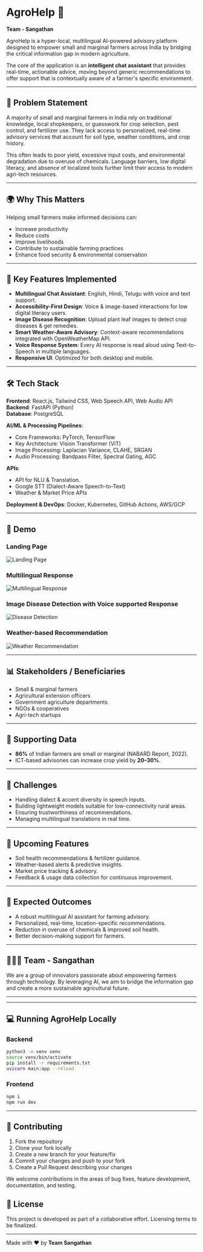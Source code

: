 # AgroHelp 🌱

**Team - Sangathan**  

AgroHelp is a hyper-local, multilingual AI-powered advisory platform designed to empower small and marginal farmers across India by bridging the critical information gap in modern agriculture.  

The core of the application is an **intelligent chat assistant** that provides real-time, actionable advice, moving beyond generic recommendations to offer support that is contextually aware of a farmer's specific environment.  

---

## 🚜 Problem Statement  

A majority of small and marginal farmers in India rely on traditional knowledge, local shopkeepers, or guesswork for crop selection, pest control, and fertilizer use. They lack access to personalized, real-time advisory services that account for soil type, weather conditions, and crop history.  

This often leads to poor yield, excessive input costs, and environmental degradation due to overuse of chemicals. Language barriers, low digital literacy, and absence of localized tools further limit their access to modern agri-tech resources.  

---

## 🌍 Why This Matters  

Helping small farmers make informed decisions can:  

- Increase productivity  
- Reduce costs  
- Improve livelihoods  
- Contribute to sustainable farming practices  
- Enhance food security & environmental conservation  

---

## 🎯 Key Features Implemented  

- **Multilingual Chat Assistant**: English, Hindi, Telugu with voice and text support.  
- **Accessibility-First Design**: Voice & image-based interactions for low digital literacy users.  
- **Image Disease Recognition**: Upload plant leaf images to detect crop diseases & get remedies.  
- **Smart Weather-Aware Advisory**: Context-aware recommendations integrated with OpenWeatherMap API.  
- **Voice Response System**: Every AI response is read aloud using Text-to-Speech in multiple languages.  
- **Responsive UI**: Optimized for both desktop and mobile.  

---

## 🛠 Tech Stack  

**Frontend**: React.js, Tailwind CSS, Web Speech API, Web Audio API  
**Backend**: FastAPI (Python)  
**Database**: PostgreSQL  

**AI/ML & Processing Pipelines**:  
- Core Frameworks: PyTorch, TensorFlow  
- Key Architecture: Vision Transformer (ViT)  
- Image Processing: Laplacian Variance, CLAHE, SRGAN  
- Audio Processing: Bandpass Filter, Spectral Gating, AGC  

**APIs**:  
- API for NLU & Translation. 
- Google STT (Dialect-Aware Speech-to-Text)    
- Weather & Market Price APIs  

**Deployment & DevOps**: Docker, Kubernetes, GitHub Actions, AWS/GCP  

---  

## 📸 Demo  

### Landing Page  
![Landing Page](./frontend/src/assets/LandingPage.png)  

### Multilingual Response  
![Multilingual Response](./frontend/src/assets/Multilingual.png)  

### Image Disease Detection with Voice supported Response  
![Disease Detection](./frontend/src/assets/Disease.png)  

### Weather-based Recommendation  
![Weather Recommendation](./frontend/src/assets/weather.png)  


---

## 📊 Stakeholders / Beneficiaries  

- Small & marginal farmers  
- Agricultural extension officers  
- Government agriculture departments  
- NGOs & cooperatives  
- Agri-tech startups  

---

## 📌 Supporting Data  

- **86%** of Indian farmers are small or marginal (NABARD Report, 2022).  
- ICT-based advisories can increase crop yield by **20–30%**.  

---

## 🚧 Challenges  

- Handling dialect & accent diversity in speech inputs.  
- Building lightweight models suitable for low-connectivity rural areas.  
- Ensuring trustworthiness of recommendations.  
- Managing multilingual translations in real time.  

---

## 🚀 Upcoming Features  

- Soil health recommendations & fertilizer guidance.  
- Weather-based alerts & predictive insights.  
- Market price tracking & advisory.  
- Feedback & usage data collection for continuous improvement.  

---

## 📢 Expected Outcomes  

- A robust multilingual AI assistant for farming advisory.  
- Personalized, real-time, location-specific recommendations.  
- Reduction in overuse of chemicals & improved soil health.  
- Better decision-making support for farmers.  

---

## 👨‍👩‍👧 Team - Sangathan  

We are a group of innovators passionate about empowering farmers through technology. By leveraging AI, we aim to bridge the information gap and create a more sustainable agricultural future.  

---


---

## 💻 Running AgroHelp Locally  

### Backend  

```bash
python3 -m venv venv
source venv/bin/activate
pip install -r requirements.txt
uvicorn main:app --reload
```

### Frontend  

```bash
npm i
npm run dev
```

---

## 🤝 Contributing  

1. Fork the repository  
2. Clone your fork locally  
3. Create a new branch for your feature/fix  
4. Commit your changes and push to your fork  
5. Create a Pull Request describing your changes  

We welcome contributions in the areas of bug fixes, feature development, documentation, and testing.  


## 📜 License  

This project is developed as part of a collaborative effort. Licensing terms to be finalized.  

---

Made with ❤️ by **Team Sangathan**  
